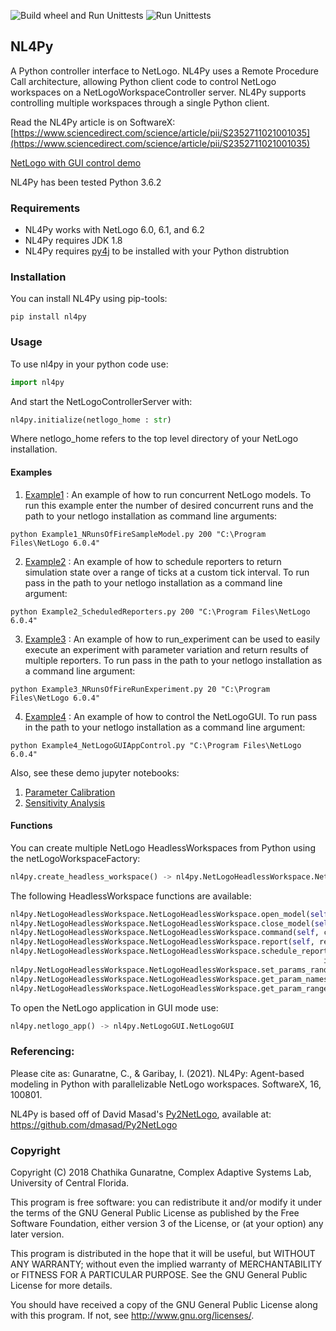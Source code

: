 
![Build wheel and Run Unittests](https://github.com/chathika/NL4Py/workflows/Build%20wheel%20and%20Run%20Unittests/badge.svg) ![Run Unittests](https://github.com/chathika/NL4Py/workflows/Run%20Unittests/badge.svg)
## NL4Py

A Python controller interface to NetLogo. NL4Py uses a Remote Procedure Call architecture, allowing Python client code to control NetLogo workspaces on a NetLogoWorkspaceController server. NL4Py supports controlling multiple workspaces through a single Python client. 

Read the NL4Py article is on SoftwareX: [https://www.sciencedirect.com/science/article/pii/S2352711021001035](https://www.sciencedirect.com/science/article/pii/S2352711021001035)

[NetLogo with GUI control demo](https://www.youtube.com/watch?v=TXLqbYNYyVg)

NL4Py has been tested Python 3.6.2


### Requirements
* NL4Py works with NetLogo 6.0, 6.1, and 6.2
* NL4Py requires JDK 1.8 
* NL4Py requires [py4j](https://www.py4j.org/) to be installed with your Python distrubtion

### Installation
You can install NL4Py using pip-tools: 
```
pip install nl4py
```

### Usage
To use nl4py in your python code use: 

```python
import nl4py 
```

And start the NetLogoControllerServer with:

```python
nl4py.initialize(netlogo_home : str)
```

Where netlogo_home refers to the top level directory of your NetLogo installation.

#### Examples
1. [Example1](https://github.com/chathika/NL4Py/blob/master/examples/Example1_NRunsOfFireSampleModel.py) : An example of how to run concurrent NetLogo models. To run this example enter the number of desired concurrent runs and the path to your netlogo installation as command line arguments:

```
python Example1_NRunsOfFireSampleModel.py 200 "C:\Program Files\NetLogo 6.0.4"
```

2. [Example2](https://github.com/chathika/NL4Py/blob/master/examples/Example2_NRunsOfFireSampleModelScheduledReporters.py) : An example of how to schedule reporters to return simulation state over a range of ticks at a custom tick interval. To run pass in the path to your netlogo installation as a command line argument:

```
python Example2_ScheduledReporters.py 200 "C:\Program Files\NetLogo 6.0.4"
```

3. [Example3](https://github.com/chathika/NL4Py/blob/master/examples/Example3_NRunsOfFireRunExperiment.py
) : An example of how to run_experiment can be used to easily execute an experiment with parameter variation and return results of multiple reporters. To run pass in the path to your netlogo installation as a command line argument:

```
python Example3_NRunsOfFireRunExperiment.py 20 "C:\Program Files\NetLogo 6.0.4"
```

4. [Example4](https://github.com/chathika/NL4Py/blob/master/examples/Example4_NetLogoGUIAppControl.py
) : An example of how to control the NetLogoGUI. To run pass in the path to your netlogo installation as a command line argument:

```
python Example4_NetLogoGUIAppControl.py "C:\Program Files\NetLogo 6.0.4"
```

Also, see these demo jupyter notebooks:

1. [Parameter Calibration](https://github.com/chathika/NL4Py/blob/master/examples/ParameterCalibrationWithDEAP.ipynb)
2. [Sensitivity Analysis](https://github.com/chathika/NL4Py/blob/master/examples/SensitivityAnalysis.ipynb)

#### Functions
You can create multiple NetLogo HeadlessWorkspaces from Python using the netLogoWorkspaceFactory: 

```python
nl4py.create_headless_workspace() -> nl4py.NetLogoHeadlessWorkspace.NetLogoHeadlessWorkspace
```

The following HeadlessWorkspace functions are available:

```python
nl4py.NetLogoHeadlessWorkspace.NetLogoHeadlessWorkspace.open_model(self, path : str)
nl4py.NetLogoHeadlessWorkspace.NetLogoHeadlessWorkspace.close_model(self)
nl4py.NetLogoHeadlessWorkspace.NetLogoHeadlessWorkspace.command(self, command : str)
nl4py.NetLogoHeadlessWorkspace.NetLogoHeadlessWorkspace.report(self, reporter : str) -> str
nl4py.NetLogoHeadlessWorkspace.NetLogoHeadlessWorkspace.schedule_reporters(self, reporters : list, startAtTick : int = 0, 
                                                                      intervalTicks : int = 1, stopAtTick : int = -1, goCommand : str = 'go') -> list
nl4py.NetLogoHeadlessWorkspace.NetLogoHeadlessWorkspace.set_params_random()
nl4py.NetLogoHeadlessWorkspace.NetLogoHeadlessWorkspace.get_param_names()
nl4py.NetLogoHeadlessWorkspace.NetLogoHeadlessWorkspace.get_param_ranges()
```

To open the NetLogo application in GUI mode use:

```python
nl4py.netlogo_app() -> nl4py.NetLogoGUI.NetLogoGUI
```

### Referencing:

Please cite as: 
Gunaratne, C., & Garibay, I. (2021). NL4Py: Agent-based modeling in Python with parallelizable NetLogo workspaces. SoftwareX, 16, 100801.

NL4Py is based off of David Masad's [Py2NetLogo](https://github.com/dmasad/Py2NetLogo), available at: https://github.com/dmasad/Py2NetLogo

### Copyright

Copyright (C) 2018 Chathika Gunaratne, Complex Adaptive Systems Lab, University of Central Florida.

This program is free software: you can redistribute it and/or modify it under the terms of the GNU General Public License as published by the Free Software Foundation, either version 3 of the License, or (at your option) any later version.

This program is distributed in the hope that it will be useful, but WITHOUT ANY WARRANTY; without even the implied warranty of MERCHANTABILITY or FITNESS FOR A PARTICULAR PURPOSE.  See the GNU General Public License for more details.

You should have received a copy of the GNU General Public License along with this program.  If not, see <http://www.gnu.org/licenses/>.





